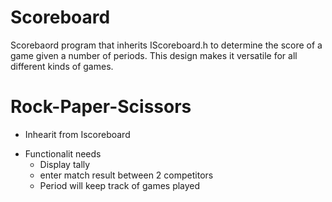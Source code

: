 # Scoreboard
Scorebaord program that inherits IScoreboard.h to determine the score of a game given a number of periods.
This design makes it versatile for all different kinds of games. 


# Rock-Paper-Scissors
* Inhearit from Iscoreboard
- Functionalit needs
  * Display tally
  * enter match result between 2 competitors
  * Period will keep track of games played

